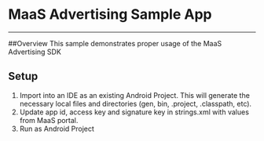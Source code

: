 # MaaS Advertising Sample App
_____________________________
##Overview
This sample demonstrates proper usage of the MaaS Advertising SDK

## Setup

1. Import into an IDE as an existing Android Project. This will generate the necessary local files and directories (gen, bin, .project, .classpath, etc).
2. Update app id, access key and signature key in strings.xml with values from MaaS portal.
3. Run as Android Project
